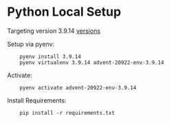 # Python Local Setup
Targeting version 3.9.14 [versions](https://www.python.org/doc/versions/)

Setup via pyenv:
```
    pyenv install 3.9.14
    pyenv virtualenv 3.9.14 advent-20922-env-3.9.14
```

Activate:
```
    pyenv activate advent-20922-env-3.9.14
```

Install Requirements:
```
    pip install -r requirements.txt
```
